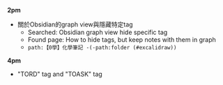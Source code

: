 **2pm**
- 關於Obsidian的graph view與隱藏特定tag
	- Searched: Obsidian graph view hide specific tag
	- Found page: How to hide tags, but keep notes with them in graph
	- `path:【0學】化學筆記 -(-path:folder (#excalidraw))`

**4pm**
- "TORD" tag and "TOASK" tag